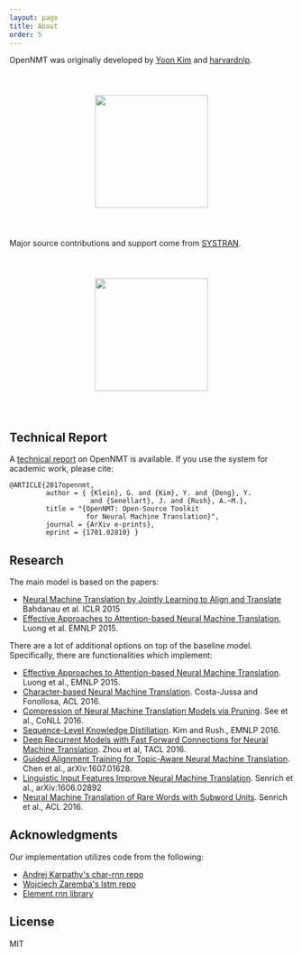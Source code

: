 ```yaml
---
layout: page
title: About
order: 5
---
```



OpenNMT was originally developed by <a href="http://yoon.io">Yoon Kim</a> and <a href="http://nlp.seas.harvard.edu">harvardnlp</a>.

<center>
<img style="margin:40px" width="200px" src="http://lstm.seas.harvard.edu/logo_nlp.png" />
</center>

Major source contributions and support come from <a href="http://www.systransoft.com/">SYSTRAN</a>.

<center>
<img style="margin:40px" width="200px" src="://static.systran.net/systran-logo-portrait.svg" />
</center>

## Technical Report 

A <a href="https://arxiv.org/abs/1701.02810">technical report</a> on OpenNMT is available. If you use the system for academic work, please cite:

    @ARTICLE{2017opennmt,
             author = { {Klein}, G. and {Kim}, Y. and {Deng}, Y. 
                        and {Senellart}, J. and {Rush}, A.~M.},
             title = "{OpenNMT: Open-Source Toolkit 
                       for Neural Machine Translation}",
             journal = {ArXiv e-prints},
             eprint = {1701.02810} }

    
## Research

The main model is based on the papers:

* [Neural Machine Translation by Jointly Learning to Align and Translate](https://arxiv.org/abs/1409.0473) Bahdanau et al. ICLR 2015 
* [Effective Approaches to Attention-based Neural Machine Translation](http://stanford.edu/~lmthang/data/papers/emnlp15_attn.pdf), Luong et al. EMNLP 2015.


There are a lot of additional options on top of the baseline model. Specifically, there are functionalities which implement:

* [Effective Approaches to Attention-based Neural Machine Translation](http://stanford.edu/~lmthang/data/papers/emnlp15_attn.pdf). Luong et al., EMNLP 2015.
* [Character-based Neural Machine Translation](https://aclweb.org/anthology/P/P16/P16-2058.pdf). Costa-Jussa and Fonollosa, ACL 2016.
* [Compression of Neural Machine Translation Models via Pruning](https://arxiv.org/pdf/1606.09274.pdf). See et al., CoNLL 2016.
* [Sequence-Level Knowledge Distillation](https://arxiv.org/pdf/1606.07947.pdf). Kim and Rush., EMNLP 2016.
* [Deep Recurrent Models with Fast Forward Connections for Neural Machine Translation](https://arxiv.org/pdf/1606.04199).
Zhou et al, TACL 2016.
* [Guided Alignment Training for Topic-Aware Neural Machine Translation](https://arxiv.org/pdf/1607.01628). Chen et al., arXiv:1607.01628.
* [Linguistic Input Features Improve Neural Machine Translation](https://arxiv.org/pdf/1606.02892). Senrich et al., arXiv:1606.02892
* [Neural Machine Translation of Rare Words with Subword Units](https://www.aclweb.org/anthology/P/P16/P16-1162.pdf). Senrich et al., ACL 2016.


## Acknowledgments

Our implementation utilizes code from the following:

* [Andrej Karpathy's char-rnn repo](https://github.com/karpathy/char-rnn)
* [Wojciech Zaremba's lstm repo](https://github.com/wojzaremba/lstm)
* [Element rnn library](https://github.com/Element-Research/rnn)

## License

MIT


